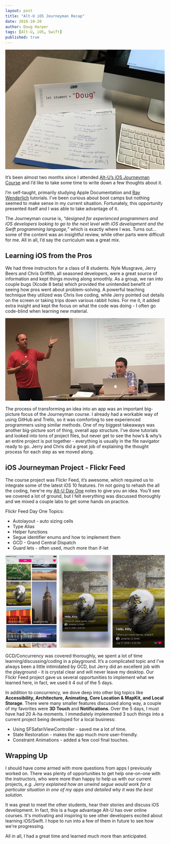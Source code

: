 ```yaml
---
layout: post
title: "Alt-U iOS Journeyman Recap"
date: 2016-10-20
author: Doug Harper
tags: [Alt-U, iOS, Swift]
published: true
---
```

![Alt-U](/images/Alt-U-Desk.jpg "Learning iOS and Swift at Alt-U")

It’s been almost two months since I attended [Alt-U’s iOS Journeyman Course](http://www.fivepackcreative.com/ios-journeyman/ "Alt-U Journeyman Bootcamp") and I’d like to take some time to write down a few thoughts about it. 

I’m self-taught, primarily studying Apple Documentation and [Ray Wenderlich](https://www.raywenderlich.com "RayWenderlich.com") tutorials.  I’ve been curious about boot camps but nothing seemed to make sense in my current situation.  Fortunately, this opportunity presented itself and I was able to take advantage of it.  

The Journeyman course is, *“designed for experienced programmers and iOS developers looking to go to the next level with iOS development and the Swift programming language,”* which is exactly where I was.   Turns out… some of the content was an insightful review, while other parts were difficult for me.  All in all, I’d say the curriculum was a great mix.

## Learning iOS from the Pros

We had three instructors for a class of 8 students.  Nyle Musgrave, Jerry Beers and Chris Griffith, all seasoned developers, were a great source of information and kept things moving along smoothly. As a group, we ran into couple bugs (Xcode 8 beta) which provided the unintended benefit of seeing how pros went about problem-solving.  A powerful teaching technique they utilized was Chris live coding, while Jerry pointed out details on the screen or taking trips down various rabbit holes.  For me it, it added extra insight and kept the focus on what the code was doing - I often go code-blind when learning new material.

![Alt-U Instructors](/images/Alt-U-Instructors.jpg "Alt-U Instructors")

The process of transforming an idea into an app was an important big-picture focus of the Journeyman course.  I already had a workable way of using GitHub and Trello, so it was comforting to see experienced programmers using similar methods.  One of my biggest takeaways was another big-picture sort of thing, overall app structure.  I’ve done tutorials and looked into tons of project files, but never get to see the how’s & why’s an entire project is put together - everything is usually in the file navigator ready to go.  Jerry and Chris did a great job of explaining the thought process for each step as we moved along.

## iOS Journeyman Project - Flickr Feed

The course project was Flickr Feed, it’s awesome, which required us to integrate some of the latest iOS 10 features.  I’m not going to rehash the all the coding, here're my [Alt-U Day One](http://endodoug.github.io/blog/alt-u-day-one "Alt-U Day One") notes to give you an idea.  You’ll see we covered a lot of ground, but I felt everything was discussed thoroughly and we mixed a couple labs to get some hands on practice.

Flickr Feed Day One Topics:

- Autolayout - auto sizing cells
- Type Alias
- Helper functions
- Segue identifier enums and how to implement them
- GCD - Grand Central Dispatch
- Guard lets - often used, much more than if-let

![Flickr Feed - iOS Journeyman Project](/images/FlickrFeedProject.png "iOS Journeyman Project")

GCD/Concurrency was covered thoroughly, we spent a lot of time learning/discussing/coding in a playground.  It’s a complicated topic and I’ve always been a little intimidated by GCD, but Jerry did an excellent job with the playground - it is crystal clear and will never leave my desktop. Our Flickr Feed project gave us several opportunities to implement what we learned here, in fact, we used it 4 out of the 5 days. 

In addition to concurrency, we dove deep into other big topics like **Accessibility, Architecture, Animating, Core Location & MapKit, and Local Storage**. There were many smaller features discussed along way, a couple of my favorites were **3D Touch** and **Notifications**.   Over the 5 days, I must have had 20 A-ha moments.  I immediately implemented 3 such things into a current project being developed for a local business: 

- Using SFSafariViewController - saved me a lot of time.
- State Restoration - makes the app much more user-friendly.
- Constraint Animations - added a few cool final touches.

## Wrapping Up

I should have come armed with more questions from apps I previously worked on.  There was plenty of opportunities to get help one-on-one with the instructors, who were more than happy to help us with our current projects, *e.g. Jerry explained how an unwind segue would work for a particular situation in one of my apps and detailed why it was the best solution.*  

It was great to meet the other students, hear their stories and discuss iOS development.  In fact, this is a huge advantage Alt-U has over online courses.  It's motivating and inspiring to see other developers excited about learning iOS/Swift.  I hope to run into a few of them in future to see how we're progressing.  

All in all, I had a great time and learned much more than anticipated.  


